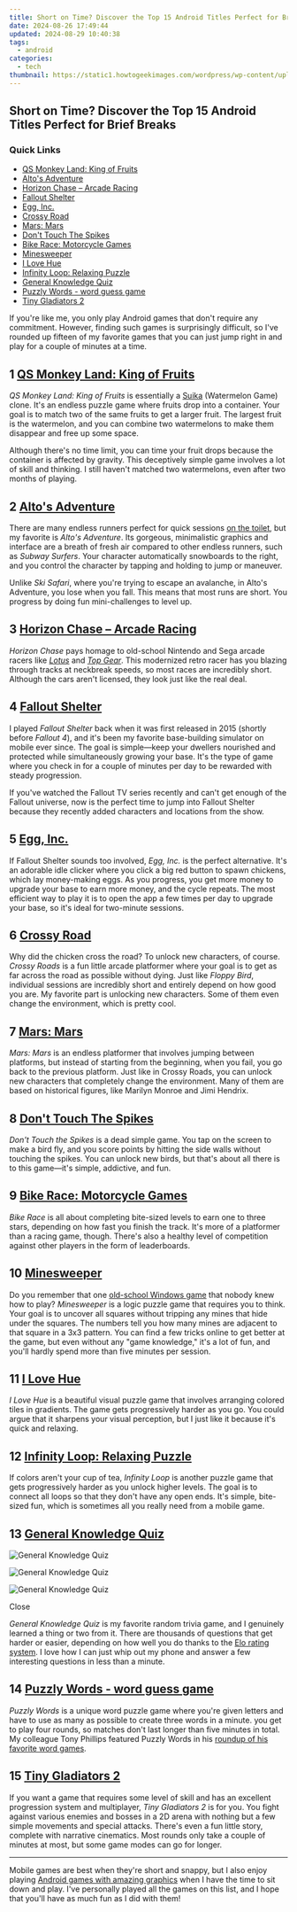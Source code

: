 ```yaml
---
title: Short on Time? Discover the Top 15 Android Titles Perfect for Brief Breaks
date: 2024-08-26 17:49:44
updated: 2024-08-29 10:40:38
tags:
  - android
categories:
  - tech
thumbnail: https://static1.howtogeekimages.com/wordpress/wp-content/uploads/2024/05/man-playing-a-game-on-his-phone-while-sitting-on-the-beach.jpg
---
```


## Short on Time? Discover the Top 15 Android Titles Perfect for Brief Breaks

### Quick Links

* [QS Monkey Land: King of Fruits](https://screen-capture.techidaily.com/new-secrets-to-saving-and-sharing-your-roblox-experience-on-a-mac-for-2024/)
* [Alto's Adventure](https://blog-min.techidaily.com/how-to-restore-wiped-videos-on-vivo-v29-by-fonelab-android-recover-video/)
* [Horizon Chase – Arcade Racing](https://unlock-android.techidaily.com/how-to-unlock-infinix-smart-7-phone-without-google-account-by-drfone-android/)
* [Fallout Shelter](https://screen-mirror.techidaily.com/3-facts-you-need-to-know-about-screen-mirroring-tecno-camon-20-pro-5g-drfone-by-drfone-android/)
* [Egg, Inc.](https://buynow-help.techidaily.com/samsung-qn55q60rafxza-smart-tv-review-a-stellar-4k-hdr10plus-capable-tv/)
* [Crossy Road](https://location-social.techidaily.com/in-2024-change-location-on-yik-yak-for-your-realme-12-proplus-5g-to-enjoy-more-fun-drfone-by-drfone-virtual-android/)
* [Mars: Mars](https://app-tips.techidaily.com/top-rated-unbiased-news-apps-the-ultimate-list-for-both-iphone-and-android-users/)
* [Don't Touch The Spikes](https://screen-mirror.techidaily.com/how-to-stream-apple-iphone-12-pro-max-video-to-computer-drfone-by-drfone-ios/)
* [Bike Race: Motorcycle Games](https://instagram-videos.techidaily.com/new-in-2024-assessing-the-credibility-of-online-self-imaging-on-instagram/)
* [Minesweeper](https://instagram-video-files.techidaily.com/new-spotting-instagrams-newly-deactivated-accounts-for-2024/)
* [I Love Hue](https://snapchat-videos.techidaily.com/updated-reimagine-personal-storytelling-on-snapchat-access-a-library-of-over-120-ideas-to-stand-out/)
* [Infinity Loop: Relaxing Puzzle](https://android-transfer.techidaily.com/in-2024-how-to-transfer-contacts-from-asus-rog-phone-8-to-iphone-xs11-drfone-by-drfone-transfer-from-android-transfer-from-android/)
* [General Knowledge Quiz](https://extra-hints.techidaily.com/craft-your-vision-essential-windows-10-tips-for-future-directors/)
* [Puzzly Words - word guess game](https://data-safeguard.techidaily.com/stellars-top-guides-essential-data-deletion-strategies/)
* [Tiny Gladiators 2](https://snapchat-videos.techidaily.com/new-2024-approved-captivating-storytelling-with-these-6-snapchat-video-editors/)

 If you're like me, you only play Android games that don't require any commitment. However, finding such games is surprisingly difficult, so I've rounded up fifteen of my favorite games that you can just jump right in and play for a couple of minutes at a time.

## 1 [QS Monkey Land: King of Fruits](https://www.anrdoezrs.net/links/3607085/type/dlg/sid/UUhtgUeUpU2003357/https://play.google.com/store/apps/details?id=com.QSSUMSTUDIO.QSWaterMelon) 

_QS Monkey Land: King of Fruits_ is essentially a [Suika](https://suikagame.com/) (Watermelon Game) clone. It's an endless puzzle game where fruits drop into a container. Your goal is to match two of the same fruits to get a larger fruit. The largest fruit is the watermelon, and you can combine two watermelons to make them disappear and free up some space.

 Although there's no time limit, you can time your fruit drops because the container is affected by gravity. This deceptively simple game involves a lot of skill and thinking. I still haven't matched two watermelons, even after two months of playing.

## 2 [Alto's Adventure](https://www.anrdoezrs.net/links/3607085/type/dlg/sid/UUhtgUeUpU2003357/https://play.google.com/store/apps/details?id=com.noodlecake.altosadventure) 

 There are many endless runners perfect for quick sessions [on the toilet](https://visual-screen-recording.techidaily.com/updated-in-2024-how-to-use-a-whiteboard-in-google-meet-on-laptopiphoneandroid/), but my favorite is _Alto's Adventure_. Its gorgeous, minimalistic graphics and interface are a breath of fresh air compared to other endless runners, such as _Subway Surfers_. Your character automatically snowboards to the right, and you control the character by tapping and holding to jump or maneuver.

 Unlike _Ski Safari_, where you're trying to escape an avalanche, in Alto's Adventure, you lose when you fall. This means that most runs are short. You progress by doing fun mini-challenges to level up.

## 3 [Horizon Chase – Arcade Racing](https://www.anrdoezrs.net/links/3607085/type/dlg/sid/UUhtgUeUpU2003357/https://play.google.com/store/apps/details?id=com.aquiris.horizonchase&cjevent=2129e7a91cde11ef80580d370a82b832) 

_Horizon Chase_ pays homage to old-school Nintendo and Sega arcade racers like [_Lotus_](https://en.wikipedia.org/wiki/Lotus%5F%28video%5Fgame%5Fseries%29) and _[Top Gear](https://en.wikipedia.org/wiki/Top%5FGear%5F%28video%5Fgame%29)_. This modernized retro racer has you blazing through tracks at neckbreak speeds, so most races are incredibly short. Although the cars aren't licensed, they look just like the real deal.

## 4 [Fallout Shelter](https://www.anrdoezrs.net/links/3607085/type/dlg/sid/UUhtgUeUpU2003357/https://play.google.com/store/apps/details?id=com.bethsoft.falloutshelter) 

 I played _Fallout Shelter_ back when it was first released in 2015 (shortly before _Fallout 4_), and it's been my favorite base-building simulator on mobile ever since. The goal is simple—keep your dwellers nourished and protected while simultaneously growing your base. It's the type of game where you check in for a couple of minutes per day to be rewarded with steady progression.

 If you've watched the Fallout TV series recently and can't get enough of the Fallout universe, now is the perfect time to jump into Fallout Shelter because they recently added characters and locations from the show.

## 5 [Egg, Inc.](https://www.anrdoezrs.net/links/3607085/type/dlg/sid/UUhtgUeUpU2003357/https://play.google.com/store/apps/details?id=com.auxbrain.egginc) 

 If Fallout Shelter sounds too involved, _Egg, Inc._ is the perfect alternative. It's an adorable idle clicker where you click a big red button to spawn chickens, which lay money-making eggs. As you progress, you get more money to upgrade your base to earn more money, and the cycle repeats. The most efficient way to play it is to open the app a few times per day to upgrade your base, so it's ideal for two-minute sessions.

## 6 [Crossy Road](https://www.anrdoezrs.net/links/3607085/type/dlg/sid/UUhtgUeUpU2003357/https://play.google.com/store/apps/details?id=com.yodo1.crossyroad) 

 Why did the chicken cross the road? To unlock new characters, of course. _Crossy Roads_ is a fun little arcade platformer where your goal is to get as far across the road as possible without dying. Just like _Floppy Bird_, individual sessions are incredibly short and entirely depend on how good you are. My favorite part is unlocking new characters. Some of them even change the environment, which is pretty cool.

## 7 [Mars: Mars](https://www.anrdoezrs.net/links/3607085/type/dlg/sid/UUhtgUeUpU2003357/https://play.google.com/store/apps/details?id=com.pomelogames.MarsGame) 

_Mars: Mars_ is an endless platformer that involves jumping between platforms, but instead of starting from the beginning, when you fail, you go back to the previous platform. Just like in Crossy Roads, you can unlock new characters that completely change the environment. Many of them are based on historical figures, like Marilyn Monroe and Jimi Hendrix.

## 8 [Don't Touch The Spikes](https://www.anrdoezrs.net/links/3607085/type/dlg/sid/UUhtgUeUpU2003357/https://play.google.com/store/apps/details?id=com.ketchapp.donttouchthespikes) 

_Don't Touch the Spikes_ is a dead simple game. You tap on the screen to make a bird fly, and you score points by hitting the side walls without touching the spikes. You can unlock new birds, but that's about all there is to this game—it's simple, addictive, and fun.

## 9 [Bike Race: Motorcycle Games](https://www.anrdoezrs.net/links/3607085/type/dlg/sid/UUhtgUeUpU2003357/https://play.google.com/store/apps/details?id=com.topfreegames.bikeracefreeworld&hl=en&gl=US) 

_Bike Race_ is all about completing bite-sized levels to earn one to three stars, depending on how fast you finish the track. It's more of a platformer than a racing game, though. There's also a healthy level of competition against other players in the form of leaderboards.

## 10 [Minesweeper](https://www.anrdoezrs.net/links/3607085/type/dlg/sid/UUhtgUeUpU2003357/https://play.google.com/store/apps/details?id=Draziw.Button.Mines&hl=en&gl=US) 

 Do you remember that one [old-school Windows game](https://phone-solutions.techidaily.com/bypass-iphone-6s-plus-activation-lock-without-previous-owner-by-drfone-ios-unlock-ios-unlock/) that nobody knew how to play? _Minesweeper_ is a logic puzzle game that requires you to think. Your goal is to uncover all squares without tripping any mines that hide under the squares. The numbers tell you how many mines are adjacent to that square in a 3x3 pattern. You can find a few tricks online to get better at the game, but even without any "game knowledge," it's a lot of fun, and you'll hardly spend more than five minutes per session.

## 11 [I Love Hue](https://www.anrdoezrs.net/links/3607085/type/dlg/sid/UUhtgUeUpU2003357/https://play.google.com/store/apps/details?id=com.zutgames.ilovehue) 

_I Love Hue_ is a beautiful visual puzzle game that involves arranging colored tiles in gradients. The game gets progressively harder as you go. You could argue that it sharpens your visual perception, but I just like it because it's quick and relaxing.

## 12 [Infinity Loop: Relaxing Puzzle](https://www.anrdoezrs.net/links/3607085/type/dlg/sid/UUhtgUeUpU2003357/https://play.google.com/store/apps/details?id=com.balysv.loop) 

 If colors aren't your cup of tea, _Infinity Loop_ is another puzzle game that gets progressively harder as you unlock higher levels. The goal is to connect all loops so that they don't have any open ends. It's simple, bite-sized fun, which is sometimes all you really need from a mobile game.

## 13 [General Knowledge Quiz](https://www.anrdoezrs.net/links/3607085/type/dlg/sid/UUhtgUeUpU2003357/https://play.google.com/store/apps/details?id=com.timleg.quiz) 

![General Knowledge Quiz](https://static1.howtogeekimages.com/wordpress/wp-content/uploads/2024/06/screenshot.png) 

![General Knowledge Quiz](https://static1.howtogeekimages.com/wordpress/wp-content/uploads/2024/06/t-dknpzp6lihqqtyyi2ik0j1myzz5inb.png) 

![General Knowledge Quiz](https://static1.howtogeekimages.com/wordpress/wp-content/uploads/2024/06/screenshot-1.png) 

Close 

_General Knowledge Quiz_ is my favorite random trivia game, and I genuinely learned a thing or two from it. There are thousands of questions that get harder or easier, depending on how well you do thanks to the [Elo rating system](https://en.wikipedia.org/wiki/Elo%5Frating%5Fsystem). I love how I can just whip out my phone and answer a few interesting questions in less than a minute.

## 14 [Puzzly Words - word guess game](https://www.anrdoezrs.net/links/3607085/type/dlg/sid/UUhtgUeUpU2003357/https://play.google.com/store/apps/details?id=air.eu.fufla.puzzlywords&hl=en%5FUS&gl=US) 

_Puzzly Words_ is a unique word puzzle game where you're given letters and have to use as many as possible to create three words in a minute. you get to play four rounds, so matches don't last longer than five minutes in total. My colleague Tony Phillips featured Puzzly Words in his [roundup of his favorite word games](https://facebook-record-videos.techidaily.com/updated-2024-approved-brevity-in-action-the-process-of-shortening-youtube-videos/).

## 15 [Tiny Gladiators 2](https://www.anrdoezrs.net/links/3607085/type/dlg/sid/UUhtgUeUpU2003357/https://play.google.com/store/apps/details?id=com.boombitgames.Tiny2) 

 If you want a game that requires some level of skill and has an excellent progression system and multiplayer, _Tiny Gladiators 2_ is for you. You fight against various enemies and bosses in a 2D arena with nothing but a few simple movements and special attacks. There's even a fun little story, complete with narrative cinematics. Most rounds only take a couple of minutes at most, but some game modes can go for longer.

---

 Mobile games are best when they're short and snappy, but I also enjoy playing [Android games with amazing graphics](https://win-answers.techidaily.com/obs-microphone-not-working-discover-the-6-most-effective-solutions-of-2024/) when I have the time to sit down and play. I've personally played all the games on this list, and I hope that you'll have as much fun as I did with them!

<ins class="adsbygoogle"
     style="display:block"
     data-ad-format="autorelaxed"
     data-ad-client="ca-pub-7571918770474297"
     data-ad-slot="1223367746"></ins>



<ins class="adsbygoogle"
     style="display:block"
     data-ad-client="ca-pub-7571918770474297"
     data-ad-slot="8358498916"
     data-ad-format="auto"
     data-full-width-responsive="true"></ins>
